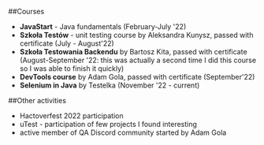 ##Courses
* **JavaStart** - Java fundamentals (February-July '22)
* **Szkoła Testów** - unit testing course by Aleksandra Kunysz, passed with certificate (July - August'22)
* **Szkoła Testowania Backendu** by Bartosz Kita, passed with certificate (August-September '22: this was actually a second time I did this course so I was able to finish it quickly)
* **DevTools course** by Adam Gola, passed with certificate (September'22)
* **Selenium in Java** by Testelka (November '22 - current)

##Other activities
* Hactoverfest 2022 participation
* uTest - participation of few projects I found interesting 
* active member of QA Discord community started by Adam Gola
